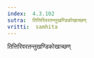 ```yaml
---
index:  4.3.102
sutra:  तित्तिरिवरतन्तुखण्डिकोखाच्छण्
vritti:  samhita 
---
```


तित्तिरिवरतन्तुखण्डिकोखाच्छण्


